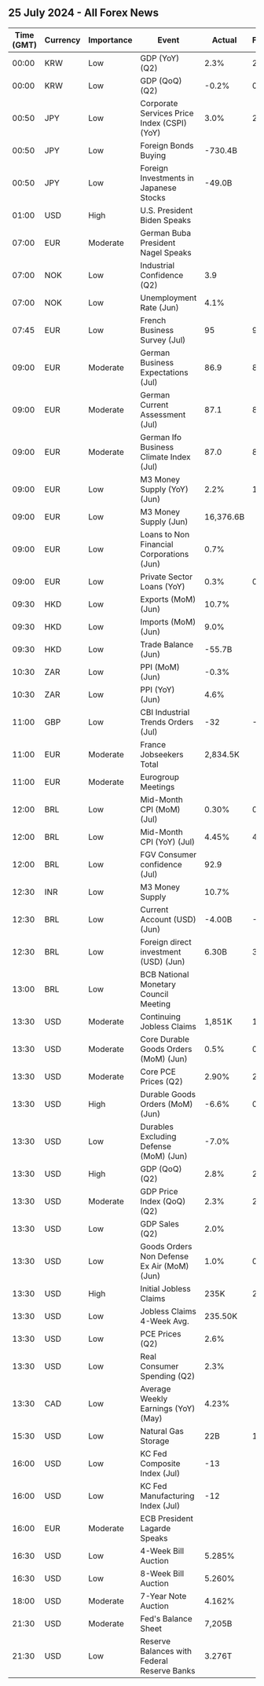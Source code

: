## 25 July 2024 - All Forex News

| Time (GMT) | Currency | Importance | Event | Actual | Forecast | Previous |
|------|----------|------------|-------|--------|----------|----------|
| 00:00 | KRW | Low | GDP (YoY) (Q2) | 2.3% | 2.5% | 3.3% |
| 00:00 | KRW | Low | GDP (QoQ) (Q2) | -0.2% | 0.1% | 1.3% |
| 00:50 | JPY | Low | Corporate Services Price Index (CSPI) (YoY) | 3.0% | 2.6% | 2.7% |
| 00:50 | JPY | Low | Foreign Bonds Buying | -730.4B |  | -206.0B |
| 00:50 | JPY | Low | Foreign Investments in Japanese Stocks | -49.0B |  | 227.8B |
| 01:00 | USD | High | U.S. President Biden Speaks |  |  |  |
| 07:00 | EUR | Moderate | German Buba President Nagel Speaks |  |  |  |
| 07:00 | NOK | Low | Industrial Confidence (Q2) | 3.9 |  | 0.6 |
| 07:00 | NOK | Low | Unemployment Rate (Jun) | 4.1% |  | 4.1% |
| 07:45 | EUR | Low | French Business Survey (Jul) | 95 | 99 | 99 |
| 09:00 | EUR | Moderate | German Business Expectations (Jul) | 86.9 | 89.0 | 88.8 |
| 09:00 | EUR | Moderate | German Current Assessment (Jul) | 87.1 | 88.5 | 88.3 |
| 09:00 | EUR | Moderate | German Ifo Business Climate Index (Jul) | 87.0 | 88.9 | 88.6 |
| 09:00 | EUR | Low | M3 Money Supply (YoY) (Jun) | 2.2% | 1.9% | 1.6% |
| 09:00 | EUR | Low | M3 Money Supply (Jun) | 16,376.6B |  | 16,267.6B |
| 09:00 | EUR | Low | Loans to Non Financial Corporations (Jun) | 0.7% |  | 0.3% |
| 09:00 | EUR | Low | Private Sector Loans (YoY) | 0.3% | 0.5% | 0.3% |
| 09:30 | HKD | Low | Exports (MoM) (Jun) | 10.7% |  | 14.8% |
| 09:30 | HKD | Low | Imports (MoM) (Jun) | 9.0% |  | 9.6% |
| 09:30 | HKD | Low | Trade Balance (Jun) | -55.7B |  | -12.1B |
| 10:30 | ZAR | Low | PPI (MoM) (Jun) | -0.3% |  | 0.1% |
| 10:30 | ZAR | Low | PPI (YoY) (Jun) | 4.6% |  | 4.6% |
| 11:00 | GBP | Low | CBI Industrial Trends Orders (Jul) | -32 | -19 | -18 |
| 11:00 | EUR | Moderate | France Jobseekers Total | 2,834.5K |  | 2,816.3K |
| 11:00 | EUR | Moderate | Eurogroup Meetings |  |  |  |
| 12:00 | BRL | Low | Mid-Month CPI (MoM) (Jul) | 0.30% | 0.23% | 0.39% |
| 12:00 | BRL | Low | Mid-Month CPI (YoY) (Jul) | 4.45% | 4.38% | 4.06% |
| 12:00 | BRL | Low | FGV Consumer confidence (Jul) | 92.9 |  | 91.1 |
| 12:30 | INR | Low | M3 Money Supply | 10.7% |  | 9.7% |
| 12:30 | BRL | Low | Current Account (USD) (Jun) | -4.00B | -3.00B | -3.40B |
| 12:30 | BRL | Low | Foreign direct investment (USD) (Jun) | 6.30B | 3.30B | 3.00B |
| 13:00 | BRL | Low | BCB National Monetary Council Meeting |  |  |  |
| 13:30 | USD | Moderate | Continuing Jobless Claims | 1,851K | 1,860K | 1,860K |
| 13:30 | USD | Moderate | Core Durable Goods Orders (MoM) (Jun) | 0.5% | 0.2% | -0.1% |
| 13:30 | USD | Moderate | Core PCE Prices (Q2) | 2.90% | 2.70% | 3.70% |
| 13:30 | USD | High | Durable Goods Orders (MoM) (Jun) | -6.6% | 0.3% | 0.1% |
| 13:30 | USD | Low | Durables Excluding Defense (MoM) (Jun) | -7.0% |  | -0.2% |
| 13:30 | USD | High | GDP (QoQ) (Q2) | 2.8% | 2.0% | 1.4% |
| 13:30 | USD | Moderate | GDP Price Index (QoQ) (Q2) | 2.3% | 2.6% | 3.1% |
| 13:30 | USD | Low | GDP Sales (Q2) | 2.0% |  | 1.8% |
| 13:30 | USD | Low | Goods Orders Non Defense Ex Air (MoM) (Jun) | 1.0% | 0.2% | -0.9% |
| 13:30 | USD | High | Initial Jobless Claims | 235K | 237K | 245K |
| 13:30 | USD | Low | Jobless Claims 4-Week Avg. | 235.50K |  | 235.25K |
| 13:30 | USD | Low | PCE Prices (Q2) | 2.6% |  | 3.4% |
| 13:30 | USD | Low | Real Consumer Spending (Q2) | 2.3% |  | 1.5% |
| 13:30 | CAD | Low | Average Weekly Earnings (YoY) (May) | 4.23% |  | 3.77% |
| 15:30 | USD | Low | Natural Gas Storage | 22B | 13B | 10B |
| 16:00 | USD | Low | KC Fed Composite Index (Jul) | -13 |  | -8 |
| 16:00 | USD | Low | KC Fed Manufacturing Index (Jul) | -12 |  | -11 |
| 16:00 | EUR | Moderate | ECB President Lagarde Speaks |  |  |  |
| 16:30 | USD | Low | 4-Week Bill Auction | 5.285% |  | 5.270% |
| 16:30 | USD | Low | 8-Week Bill Auction | 5.260% |  | 5.260% |
| 18:00 | USD | Moderate | 7-Year Note Auction | 4.162% |  | 4.276% |
| 21:30 | USD | Moderate | Fed's Balance Sheet | 7,205B |  | 7,208B |
| 21:30 | USD | Low | Reserve Balances with Federal Reserve Banks | 3.276T |  | 3.322T |
